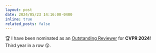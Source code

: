 ```yaml
---
layout: post
date: 2024/05/23 14:16:00-0400
inline: true
related_posts: false
---
```


:trophy: I have been nominated as an [Outstanding Reviewer](https://x.com/CVPR/status/1793616950314369239) for **CVPR 2024**! Third year in a row :open_mouth:.
